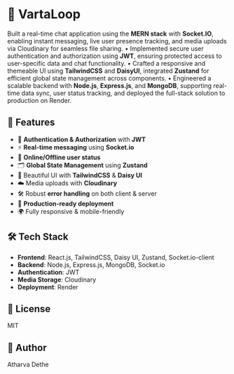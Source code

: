 # 💬 VartaLoop
 Built a real-time chat application using the **MERN stack** with **Socket.IO**, enabling instant messaging, live user presence
 tracking, and media uploads via Cloudinary for seamless file sharing.
 • Implemented secure user authentication and authorization using **JWT**, ensuring protected access to user-specific data
 and chat functionality.
 • Crafted a responsive and themeable UI using **TailwindCSS** and **DaisyUI**, integrated **Zustand** for efficient global state
 management across components.
 • Engineered a scalable backend with **Node.js**, **Express.js**, and **MongoDB**, supporting real-time data sync, user status
 tracking, and deployed the full-stack solution to production on Render.

## 🌟 Features

- 🔐 **Authentication & Authorization** with **JWT**
- ⚡ **Real-time messaging** using **Socket.io**
- 📶 **Online/Offline user status**
- 🗂️ **Global State Management** using **Zustand**
- 🎨 Beautiful UI with **TailwindCSS** & **Daisy UI**
- ☁️ Media uploads with **Cloudinary**
- 🛠️ Robust **error handling** on both client & server
- 🚀 **Production-ready deployment**
- 🌍 Fully responsive & mobile-friendly

## 🛠️ Tech Stack

- **Frontend**: React.js, TailwindCSS, Daisy UI, Zustand, Socket.io-client
- **Backend**: Node.js, Express.js, MongoDB, Socket.io
- **Authentication**: JWT
- **Media Storage**: Cloudinary
- **Deployment**: Render

## 📝 License

MIT

## 👤 Author

Atharva Dethe
